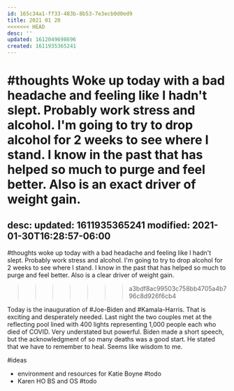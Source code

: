 ```yaml
---
id: 165c34a1-ff33-483b-8b53-7e3ecb0d0ed9
title: 2021 01 20
<<<<<<< HEAD
desc: ''
updated: 1612049698696
created: 1611935365241
---
```

\#thoughts
Woke up today with a bad headache and feeling like I hadn't slept. Probably work stress and alcohol. I'm going to try to drop alcohol for 2 weeks to see where I stand. I know in the past that has helped so much to purge and feel better. Also is an exact driver of weight gain.
=======
desc: 
updated: 1611935365241
modified: 2021-01-30T16:28:57-06:00
---

#thoughts
woke up today with a bad headache and feeling like I hadn't slept. Probably work stress and alcohol. I'm going to try to drop alcohol for 2 weeks to see where I stand. I know in the past that has helped so much to purge and feel better. Also is a clear driver of weight gain.
>>>>>>> a3bdf8ac99503c758bb4705a4b796c8d926f6cb4

Today is the inauguration of #Joe-Biden and #Kamala-Harris. That is exciting and desperately needed. Last night the two couples met at the reflecting pool lined with 400 lights representing 1,000 people each who died of COVID. Very understated but powerful. Biden made a short speech, but the acknowledgment of so many deaths was a good start.  He stated that we have to remember to heal. Seems like wisdom to me. 

#ideas 

- environment and resources for Katie Boyne #todo
- Karen HO BS and OS #todo